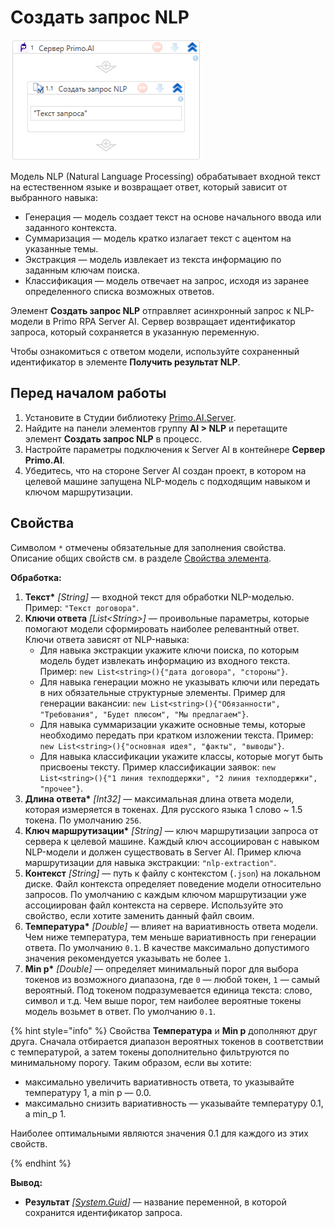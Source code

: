 # Создать запрос NLP

![](<../../../../.gitbook/assets1/windows_items/library/Primo.AI.Server.Elements.WFPrimoAICreateRequestNlp.png>)

Модель NLP (Natural Language Processing) обрабатывает входной текст на естественном языке и возвращает ответ, который зависит от выбранного навыка:
* Генерация — модель создает текст на основе начального ввода или заданного контекста.
* Суммаризация — модель кратко излагает текст с ацентом на указанные темы.
* Экстракция — модель извлекает из текста информацию по заданным ключам поиска.
* Классификация — модель отвечает на запрос, исходя из заранее определенного списка возможных ответов.

Элемент **Создать запрос NLP** отправляет асинхронный запрос к NLP-модели в Primo RPA Server AI. Сервер возвращает идентификатор запроса, который сохраняется в указанную переменную. 

Чтобы ознакомиться с ответом модели, используйте сохраненный идентификатор в элементе **Получить результат NLP**.

## Перед началом работы

1. Установите в Студии библиотеку [Primo.AI.Server](https://docs.primo-rpa.ru/primo-rpa/g_elements/el_extra/ai_server).
1. Найдите на панели элементов группу **AI > NLP** и перетащите элемент **Создать запрос NLP** в процесс.
1. Настройте параметры подключения к Server AI в контейнере **Сервер Primo.AI**.
1. Убедитесь, что на стороне Server AI создан проект, в котором на целевой машине запущена NLP-модель с подходящим навыком и ключом маршрутизации.


## Свойства
Символом `*` отмечены обязательные для заполнения свойства. Описание общих свойств см. в разделе [Свойства элемента](https://docs.primo-rpa.ru/primo-rpa/primo-studio/process/elements#svoistva-elementa).

**Обработка:**

1. **Текст\*** *[String]* — входной текст для обработки NLP-моделью. Пример: `"Текст договора"`.
1. **Ключи ответа** *[List\<String>]* — проивольные параметры, которые помогают модели сформировать наиболее релевантный ответ. Ключи ответа зависят от NLP-навыка:
   * Для навыка экстракции укажите ключи поиска, по которым модель будет извлекать информацию из входного текста.  Пример: `new List<string>(){"дата договора", "стороны"}`.
   * Для навыка генерации можно не указывать ключи или передать в них обязательные структурные элементы. Пример для генерации вакансии: `new List<string>(){"Обязанности", "Требования", "Будет плюсом", "Мы предлагаем"}`.
   * Для навыка суммаризации укажите основные темы, которые необходимо передать при кратком изложении текста. Пример: `new List<string>(){"основная идея", "факты", "выводы"}`. 
   * Для навыка классификации укажите классы, которые могут быть присвоены тексту. Пример классификации заявок: `new List<string>(){"1 линия техподдержки", "2 линия техподдержки", "прочее"}`.  
1. **Длина ответа\*** *[Int32]* — максимальная длина ответа модели, которая измеряется в токенах. Для русского языка 1 слово ~ 1.5 токена. По умолчанию `256`.
1. **Ключ маршрутизации\*** *[String]* — ключ маршрутизации запроса от сервера к целевой машине. Каждый ключ ассоциирован с навыком NLP-модели и должен существовать в Server AI. Пример ключа маршрутизации для навыка экстракции: `"nlp-extraction"`.
1. **Контекст** *[String]* — путь к файлу с контекстом (`.json`) на локальном диске. Файл контекста определяет поведение модели относительно запросов. По умолчанию с каждым ключом маршрутизации уже ассоциирован файл контекста на сервере. Используйте это свойство, если хотите заменить данный файл своим.
1. **Температура\*** *[Double]* — влияет на вариативность ответа модели. Чем ниже температура, тем меньше вариативность при генерации ответа. По умолчанию `0.1`. В качестве максимально допустимого значения рекомендуется указывать не более `1`.
1. **Min p\*** *[Double]* — определяет минимальный порог для выбора токенов из возможного диапазона, где `0` — любой токен, `1` — самый вероятный. Под токеном подразумевается единица текста: слово, символ и т.д. Чем выше порог, тем наиболее вероятные токены модель возьмет в ответ. По умолчанию `0.1`.

{% hint style="info" %}
Свойства **Температура** и **Min p** дополняют друг друга. Сначала отбирается диапазон вероятных токенов в соответствии с температурой, а затем токены дополнительно фильтруются по минимальному порогу. Таким образом, если вы хотите:
* максимально увеличить вариативность ответа, то указывайте температуру 1, а min p — 0.0.
* максимально снизить вариативность — указывайте температуру 0.1, а min_p 1.

Наиболее оптимальными являются значения 0.1 для каждого из этих свойств.

{% endhint %}


**Вывод:**
* **Результат** *[[System.Guid](https://learn.microsoft.com/ru-ru/dotnet/api/system.guid?view=net-5.0)]* — название переменной, в которой сохранится идентификатор запроса.
